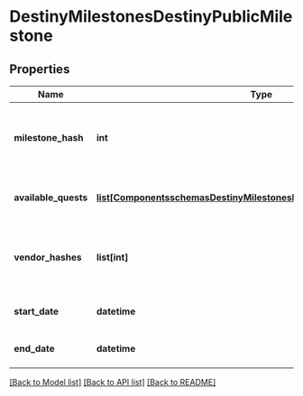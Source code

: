 # DestinyMilestonesDestinyPublicMilestone

## Properties
Name | Type | Description | Notes
------------ | ------------- | ------------- | -------------
**milestone_hash** | **int** | The hash identifier for the milestone.  Use it to look up the DestinyMilestoneDefinition forstatic data about the Milestone. | [optional] 
**available_quests** | [**list[ComponentsschemasDestinyMilestonesDestinyPublicMilestoneQuest]**](ComponentsschemasDestinyMilestonesDestinyPublicMilestoneQuest.md) | A milestone not need have even a single quest, but if there are active quests they will be returned here. | [optional] 
**vendor_hashes** | **list[int]** | Sometimes milestones - or activities active in milestones - will have relevant vendors.These are the vendors that are currently relevant. | [optional] 
**start_date** | **datetime** | If known, this is the date when the Milestone started/became active. | [optional] 
**end_date** | **datetime** | If known, this is the date when the Milestone will expire/recycle/end. | [optional] 

[[Back to Model list]](../README.md#documentation-for-models) [[Back to API list]](../README.md#documentation-for-api-endpoints) [[Back to README]](../README.md)


